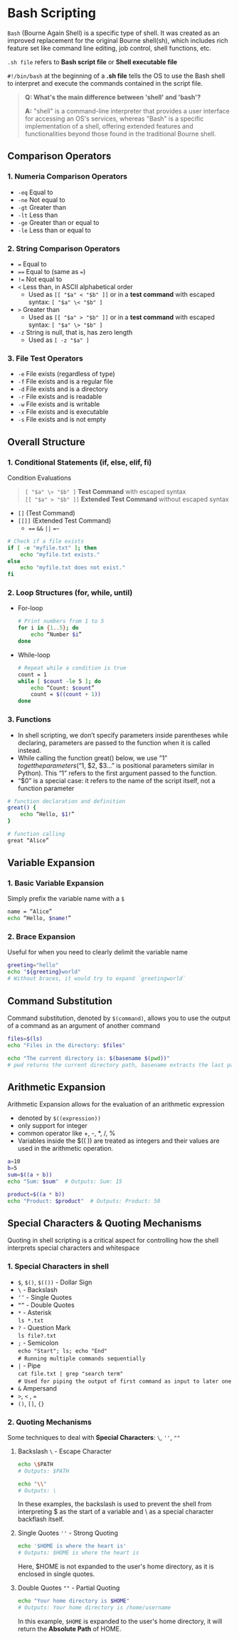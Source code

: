 # Bash Scripting

`Bash` (Bourne Again Shell) is a specific type of shell. It was created as an improved replacement for the original Bourne shell(sh), which includes rich feature set like command line editing, job control, shell functions, etc.

`.sh file` refers to **Bash script file** or **Shell executable file**

`#!/bin/bash` at the beginning of a **.sh file** tells the OS to use the Bash shell to interpret and execute the commands contained in the script file.

> **Q: What's the main difference between 'shell' and 'bash'?**
>
> **A:** "shell" is a command-line interpreter that provides a user interface for accessing an OS's services, whereas "Bash" is a specific implementation of a shell, offering extended features and functionalities beyond those found in the traditional Bourne shell.

## Comparison Operators

### 1. Numeria Comparison Operators
* `-eq` Equal to
* `-ne` Not equal to
* `-gt` Greater than
* `-lt` Less than
* `-ge` Greater than or equal to
* `-le` Less than or equal to

### 2. String Comparison Operators
* `=` Equal to
* `==` Equal to (same as `=`)
* `!=` Not equal to
* `<` Less than, in ASCII alphabetical order
    * Used as `[[ "$a" < "$b" ]]` or in a **test command** with escaped syntax: `[ "$a" \< "$b" ]`
* `>` Greater than
    * Used as `[[ "$a" > "$b" ]]` or in a **test command** with escaped syntax: `[ "$a" \> "$b" ]`
* `-z` String is null, that is, has zero length
    * Used as `[ -z "$a" ]`

### 3. File Test Operators
* `-e` File exists (regardless of type)
* `-f` File exists and is a regular file
* `-d` File exists and is a directory
* `-r` File exists and is readable
* `-w` File exists and is writable
* `-x` File exists and is executable
* `-s` File exists and is not empty


## Overall Structure

### 1. Conditional Statements (if, else, elif, fi)
Condition Evaluations
> `[ "$a" \> "$b" ]` **Test Command** with escaped syntax <br>
> `[[ "$a" > "$b" ]]` **Extended Test Command** without escaped syntax

* `[]` (Test Command) <br>
* `[[]]` (Extended Test Command) <br>
    * `==` `&&` `||` `=~`

```bash
# Check if a file exists
if [ -e "myfile.txt" ]; then
  	echo "myfile.txt exists."
else
    echo "myfile.txt does not exist."
fi
```


### 2. Loop Structures (for, while, until)
* For-loop
    ```bash
    # Print numbers from 1 to 5
    for i in {1..5}; do
        echo “Number $i”
    done
    ```
* While-loop
    ```bash
    # Repeat while a condition is true
    count = 1
    while [ $count -le 5 ]; do
        echo “Count: $count”
        count = $((count + 1))
    done
    ```

### 3. Functions
* In shell scripting, we don’t specify parameters inside parentheses while declaring, parameters are passed to the function when it is called instead.
* While calling the function great() below, we use ”$1” to get the parameters (“$1, $2, $3…” is positional parameters similar in Python). This “1” refers to the first argument passed to the function.
* “$0” is a special case: it refers to the name of the script itself, not a function parameter

```bash
# function declaration and definition
great() {
	echo “Hello, $1!”
}

# function calling
great “Alice”
```


## Variable Expansion

### 1. Basic Variable Expansion
Simply prefix the variable name with a `$`

```bash
name = “Alice”
echo “Hello, $name!”
```

### 2. Brace Expansion
Useful for when you need to clearly delimit the variable name

```bash
greeting="hello"
echo "${greeting}world"  
# Without braces, it would try to expand `greetingworld`
```


## Command Substitution
Command substitution, denoted by `$(command)`, allows you to use the output of a command as an argument of another command

```bash
files=$(ls)
echo "Files in the directory: $files"
```

```bash
echo "The current directory is: $(basename $(pwd))"
# pwd returns the current directory path, basename extracts the last part of that path (the current directory name), and echo prints it out.
```


## Arithmetic Expansion
Arithmetic Expansion allows for the evaluation of an arithmetic expression

* denoted by `$((expression))` 
* only support for integer
* common operator like +, -, *, /, %
* Variables inside the $(( )) are treated as integers and their values are used in the arithmetic operation.

```bash
a=10
b=5
sum=$((a + b))
echo "Sum: $sum"  # Outputs: Sum: 15

product=$((a * b))
echo "Product: $product"  # Outputs: Product: 50
```


## Special Characters & Quoting Mechanisms
Quoting in shell scripting is a critical aspect for controlling how the shell interprets special characters and whitespace

### 1. Special Characters in shell
* `$`, `$()`, `$(())` - Dollar Sign
* `\` - Backslash
* `‘’` - Single Quotes
* `“”` - Double Quotes
* `*` - Asterisk <br>
```ls *.txt```
* `?` - Question Mark <br>
```ls file?.txt```
* `;` - Semicolon <br>
```echo "Start"; ls; echo "End"``` <br>
```# Running multiple commands sequentially```
* `|` - Pipe <br>
```cat file.txt | grep "search term"``` <br>
``` # Used for piping the output of first command as input to later one ```
* `&` Ampersand
* `>`, `<` , `=`
* `()`, `[]`, `{}`

### 2. Quoting Mechanisms 
Some techniques to deal with **Special Characters**: `\`, `''`, `""`

1. Backslash `\` - Escape Character
    ```bash
    echo \$PATH  
    # Outputs: $PATH

    echo "\\" 
    # Outputs: \
    ```
    In these examples, the backslash is used to prevent the shell from interpreting $ as the start of a variable and \ as a special character backflash itself.

2. Single Quotes `''` - Strong Quoting
    ```bash
    echo '$HOME is where the heart is'  
    # Outputs: $HOME is where the heart is
    ```
    Here, $HOME is not expanded to the user's home directory, as it is enclosed in single quotes.

3. Double Quotes `""` - Partial Quoting
    ```bash
    echo "Your home directory is $HOME"  
    # Outputs: Your home directory is /home/username
    ```
    In this example, `$HOME` is expanded to the user's home directory, it will return the **Absolute Path** of HOME.

